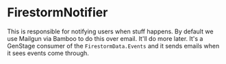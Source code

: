 # FirestormNotifier

This is responsible for notifying users when stuff happens. By default we use
Mailgun via Bamboo to do this over email. It'll do more later. It's a GenStage
consumer of the `FirestormData.Events` and it sends emails when it sees events
come through.
